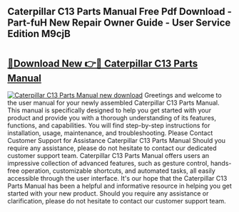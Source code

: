 ## Caterpillar C13 Parts Manual Free Pdf Download - Part-fuH New Repair Owner Guide - User Service Edition M9cjB

# <h2><a href="http://bc38870.oget.top/?id=Caterpillar+C13+Parts+Manual">🔗Download New 👉🔴 Caterpillar C13 Parts Manual</a></h2>

[![Caterpillar C13 Parts Manual new download](https://i.imgur.com/5g1atiW.png)](http://bc38870.oget.top/?id=Caterpillar+C13+Parts+Manual)
Greetings and welcome to the user manual for your newly assembled Caterpillar C13 Parts Manual. This manual is specifically designed to help you get started with your product and provide you with a thorough understanding of its features, functions, and capabilities. You will find step-by-step instructions for installation, usage, maintenance, and troubleshooting. Please Contact Customer Support for Assistance Caterpillar C13 Parts Manual Should you require any assistance, please do not hesitate to contact our dedicated customer support team. Caterpillar C13 Parts Manual offers users an impressive collection of advanced features, such as gesture control, hands-free operation, customizable shortcuts, and automated tasks, all easily accessible through the user interface. It's our hope that the Caterpillar C13 Parts Manual has been a helpful and informative resource in helping you get started with your new product. Should you require any assistance or clarification, please do not hesitate to contact our customer support team.
